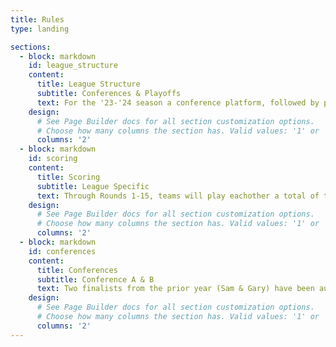 ```yaml
---
title: Rules
type: landing

sections:
  - block: markdown
    id: league_structure
    content:
      title: League Structure
      subtitle: Conferences & Playoffs
      text: For the '23-'24 season a conference platform, followed by playoffs for the championship and the wooden spoon have been included. <br /> Rounds 1-15 will be for the intra-conference league system (see league scoring below), then from Round 16 the playoffs begin. Teams ranked 1st-4th in each conference enter the championship playoff at the quarter final and teams ranked 5th-6th enter the sacko braket. <br /> Traditionally only a semi-final has been included, however to include more teams in the end of season playoffs quarter-finals have been introduced this year. **Essentially, finishing out of the bottom two in your conference places you into the championship playoff, but a higher conference ranking gives you an easier run to the final.** <br />  <br /> ![screen reader text](league_structure.jpg "League Structure")
    design:
      # See Page Builder docs for all section customization options.
      # Choose how many columns the section has. Valid values: '1' or '2'.
      columns: '2'
  - block: markdown
    id: scoring
    content:
      title: Scoring
      subtitle: League Specific
      text: Through Rounds 1-15, teams will play eachother a total of three times (*think 'best of three' for proper bragging rights*) to determine the conference standings before entry to the playoffs. <br /> Teams will score points based on the table below, following standard premiership rugby points standards; <br />   <br /> ![screen reader text](league_scoring.jpg "League Scoring") <br />  <br />  <br /> Teams scores will be managed through superbru and updated 24-48 hours after the last game finishes, at which point this league will be updated. Points values are shown below, and lifted from [Superbru](https://www.superbru.com/premiershiprugbyfantasy/how_to_play.php#tab=scoring) (correct as of 09.10.23); ![screen reader text](superbru_1.jpg "Superbru Scoring") <br /> ![screen reader text](superbru_2.jpg "Superbru Scoring Continued")
    design:
      # See Page Builder docs for all section customization options.
      # Choose how many columns the section has. Valid values: '1' or '2'.
      columns: '2'
  - block: markdown
    id: conferences
    content:
      title: Conferences
      subtitle: Conference A & B
      text: Two finalists from the prior year (Sam & Gary) have been automatically seeded into seperate groups, whilst the rest of the teams have simply been randomised between the two conferences. This system to set up the league was decided to be fairest due to two absentee players last year (Alex & Oli) and two new players joining the league (Luke & Steggles). <br />   <br /> ![screen reader text](conferences.jpg " ") <br /> Conferences drawn on 07.10.23 @ 19:11 via ChatGPT, witnessed by OGS & GB.
    design:
      # See Page Builder docs for all section customization options.
      # Choose how many columns the section has. Valid values: '1' or '2'.
      columns: '2'
---
```

